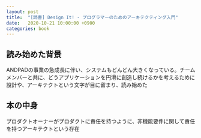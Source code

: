 ```yaml
---
layout: post
title:  "[読書] Design It! - プログラマーのためのアーキテクティング入門"
date:   2020-10-21 10:00:00 +0900
categories: book
---
```


## 読み始めた背景
ANDPADの事業の急成長に伴い、システムもどんどん大きくなっている。チームメンバーと共に、どうアプリケーションを円滑に創造し続けるかを考えるために設計や、アーキテクトという文字が目に留まり、読み始めた

## 本の中身
プロダクトオーナーがプロダクトに責任を持つように、非機能要件に関して責任を持つアーキテクトという存在
